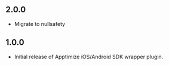## 2.0.0

* Migrate to nullsafety

## 1.0.0

* Initial release of Apptimize iOS/Android SDK wrapper plugin.
